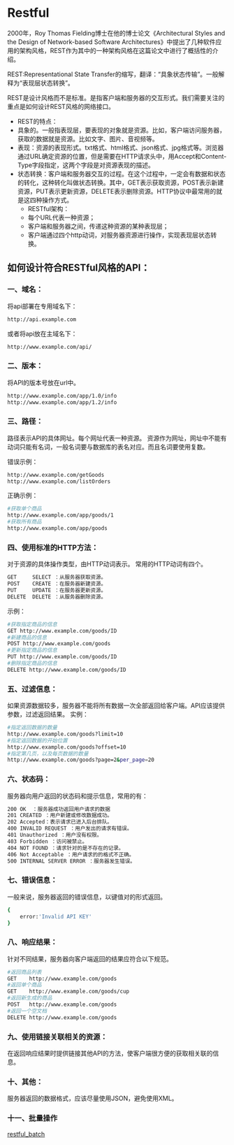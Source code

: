 # Restful

2000年，Roy Thomas Fielding博士在他的博士论文《Architectural Styles and the Design of Network-based Software Architectures》中提出了几种软件应用的架构风格，REST作为其中的一种架构风格在这篇论文中进行了概括性的介绍。

REST:Representational State Transfer的缩写，翻译：“具象状态传输”。一般解释为“表现层状态转换”。

REST是设计风格而不是标准。是指客户端和服务器的交互形式。我们需要关注的重点是如何设计REST风格的网络接口。

- REST的特点：
- 具象的。一般指表现层，要表现的对象就是资源。比如，客户端访问服务器，获取的数据就是资源。比如文字、图片、音视频等。
- 表现：资源的表现形式。txt格式、html格式、json格式、jpg格式等。浏览器通过URL确定资源的位置，但是需要在HTTP请求头中，用Accept和Content-Type字段指定，这两个字段是对资源表现的描述。
- 状态转换：客户端和服务器交互的过程。在这个过程中，一定会有数据和状态的转化，这种转化叫做状态转换。其中，GET表示获取资源，POST表示新建资源，PUT表示更新资源，DELETE表示删除资源。HTTP协议中最常用的就是这四种操作方式。
  - RESTful架构：
  - 每个URL代表一种资源；
  - 客户端和服务器之间，传递这种资源的某种表现层；
  - 客户端通过四个http动词，对服务器资源进行操作，实现表现层状态转换。

## 如何设计符合RESTful风格的API：

### 一、域名：

将api部署在专用域名下：

```bash
http://api.example.com
```

或者将api放在主域名下：

```bash
http://www.example.com/api/
```

### 二、版本：

将API的版本号放在url中。

```bash
http://www.example.com/app/1.0/info
http://www.example.com/app/1.2/info
```

### 三、路径：

路径表示API的具体网址。每个网址代表一种资源。 资源作为网址，网址中不能有动词只能有名词，一般名词要与数据库的表名对应。而且名词要使用复数。

错误示例：

```bash
http://www.example.com/getGoods
http://www.example.com/listOrders
```

正确示例：

```bash
#获取单个商品
http://www.example.com/app/goods/1
#获取所有商品
http://www.example.com/app/goods
```

### 四、使用标准的HTTP方法：

对于资源的具体操作类型，由HTTP动词表示。 常用的HTTP动词有四个。

```bash
GET     SELECT ：从服务器获取资源。
POST    CREATE ：在服务器新建资源。
PUT     UPDATE ：在服务器更新资源。
DELETE  DELETE ：从服务器删除资源。
```

示例：

```bash
#获取指定商品的信息
GET http://www.example.com/goods/ID
#新建商品的信息
POST http://www.example.com/goods
#更新指定商品的信息
PUT http://www.example.com/goods/ID
#删除指定商品的信息
DELETE http://www.example.com/goods/ID
```

### 五、过滤信息：

如果资源数据较多，服务器不能将所有数据一次全部返回给客户端。API应该提供参数，过滤返回结果。 实例：

```bash
#指定返回数据的数量
http://www.example.com/goods?limit=10
#指定返回数据的开始位置
http://www.example.com/goods?offset=10
#指定第几页，以及每页数据的数量
http://www.example.com/goods?page=2&per_page=20
```

### 六、状态码：

服务器向用户返回的状态码和提示信息，常用的有：

```bash
200 OK  ：服务器成功返回用户请求的数据
201 CREATED ：用户新建或修改数据成功。
202 Accepted：表示请求已进入后台排队。
400 INVALID REQUEST ：用户发出的请求有错误。
401 Unauthorized ：用户没有权限。
403 Forbidden ：访问被禁止。
404 NOT FOUND ：请求针对的是不存在的记录。
406 Not Acceptable ：用户请求的的格式不正确。
500 INTERNAL SERVER ERROR ：服务器发生错误。
```

### 七、错误信息：

一般来说，服务器返回的错误信息，以键值对的形式返回。

```bash
{
    error:'Invalid API KEY'
}
```

### 八、响应结果：

针对不同结果，服务器向客户端返回的结果应符合以下规范。

```bash
#返回商品列表
GET    http://www.example.com/goods
#返回单个商品
GET    http://www.example.com/goods/cup
#返回新生成的商品
POST   http://www.example.com/goods
#返回一个空文档
DELETE http://www.example.com/goods
```

### 九、使用链接关联相关的资源：

在返回响应结果时提供链接其他API的方法，使客户端很方便的获取相关联的信息。

### 十、其他：

服务器返回的数据格式，应该尽量使用JSON，避免使用XML。

### 十一、批量操作

[restful_batch](https://www.npmjs.com/package/restful-api)